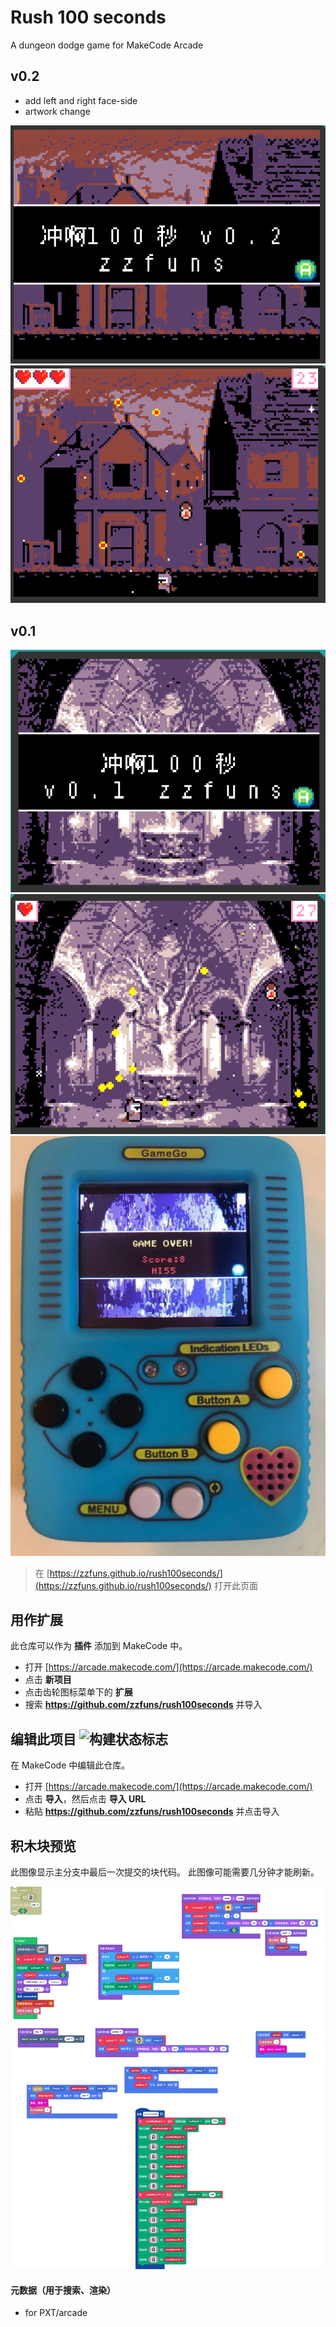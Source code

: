  
# Rush 100 seconds
A dungeon dodge game for MakeCode Arcade

## v0.2
- add left and right face-side
- artwork change

![example4](https://github.com/zzfuns/rush100seconds/blob/master/Examples/example4.PNG)
![example5](https://github.com/zzfuns/rush100seconds/blob/master/Examples/example5.PNG)

## v0.1
![example1](https://github.com/zzfuns/rush100seconds/blob/master/Examples/example1.PNG)
![example2](https://github.com/zzfuns/rush100seconds/blob/master/Examples/example2.PNG)
![example3](https://github.com/zzfuns/rush100seconds/blob/master/Examples/example3.jpg)

> 在 [https://zzfuns.github.io/rush100seconds/](https://zzfuns.github.io/rush100seconds/) 打开此页面

## 用作扩展

此仓库可以作为 **插件** 添加到 MakeCode 中。

* 打开 [https://arcade.makecode.com/](https://arcade.makecode.com/)
* 点击 **新项目**
* 点击齿轮图标菜单下的 **扩展**
* 搜索 **https://github.com/zzfuns/rush100seconds** 并导入

## 编辑此项目 ![构建状态标志](https://github.com/zzfuns/rush100seconds/workflows/MakeCode/badge.svg)

在 MakeCode 中编辑此仓库。

* 打开 [https://arcade.makecode.com/](https://arcade.makecode.com/)
* 点击 **导入**，然后点击 **导入 URL**
* 粘贴 **https://github.com/zzfuns/rush100seconds** 并点击导入

## 积木块预览

此图像显示主分支中最后一次提交的块代码。
此图像可能需要几分钟才能刷新。

![块的渲染视图](https://github.com/zzfuns/rush100seconds/raw/master/.github/makecode/blocks.png)

#### 元数据（用于搜索、渲染）

* for PXT/arcade
<script src="https://makecode.com/gh-pages-embed.js"></script><script>makeCodeRender("{{ site.makecode.home_url }}", "{{ site.github.owner_name }}/{{ site.github.repository_name }}");</script>
